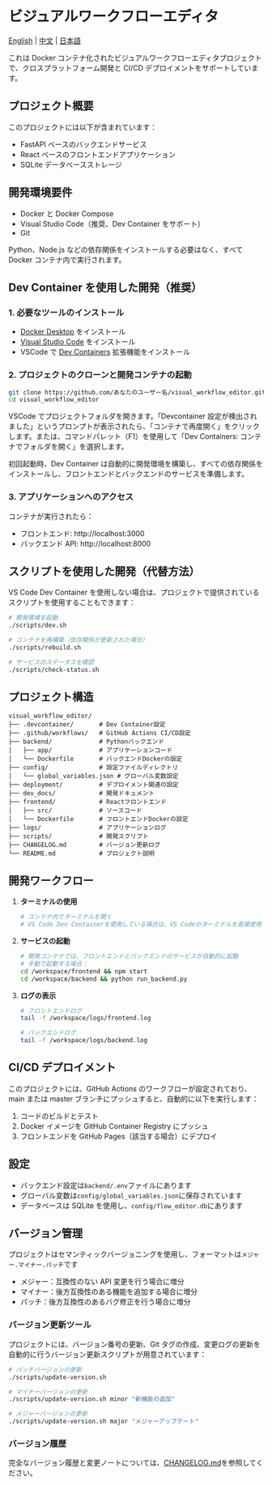 # ビジュアルワークフローエディタ

[English](README.md) | [中文](README_zh.md) | [日本語](README_ja.md)

これは Docker コンテナ化されたビジュアルワークフローエディタプロジェクトで、クロスプラットフォーム開発と CI/CD デプロイメントをサポートしています。

## プロジェクト概要

このプロジェクトには以下が含まれています：

- FastAPI ベースのバックエンドサービス
- React ベースのフロントエンドアプリケーション
- SQLite データベースストレージ

## 開発環境要件

- Docker と Docker Compose
- Visual Studio Code（推奨、Dev Container をサポート）
- Git

Python、Node.js などの依存関係をインストールする必要はなく、すべて Docker コンテナ内で実行されます。

## Dev Container を使用した開発（推奨）

### 1. 必要なツールのインストール

- [Docker Desktop](https://www.docker.com/products/docker-desktop) をインストール
- [Visual Studio Code](https://code.visualstudio.com/) をインストール
- VSCode で [Dev Containers](https://marketplace.visualstudio.com/items?itemName=ms-vscode-remote.remote-containers) 拡張機能をインストール

### 2. プロジェクトのクローンと開発コンテナの起動

```bash
git clone https://github.com/あなたのユーザー名/visual_workflow_editor.git
cd visual_workflow_editor
```

VSCode でプロジェクトフォルダを開きます。「Devcontainer 設定が検出されました」というプロンプトが表示されたら、「コンテナで再度開く」をクリックします。または、コマンドパレット（F1）を使用して「Dev Containers: コンテナでフォルダを開く」を選択します。

初回起動時、Dev Container は自動的に開発環境を構築し、すべての依存関係をインストールし、フロントエンドとバックエンドのサービスを準備します。

### 3. アプリケーションへのアクセス

コンテナが実行されたら：

- フロントエンド: http://localhost:3000
- バックエンド API: http://localhost:8000

## スクリプトを使用した開発（代替方法）

VS Code Dev Container を使用しない場合は、プロジェクトで提供されているスクリプトを使用することもできます：

```bash
# 開発環境を起動
./scripts/dev.sh

# コンテナを再構築（依存関係が更新された場合）
./scripts/rebuild.sh

# サービスのステータスを確認
./scripts/check-status.sh
```

## プロジェクト構造

```
visual_workflow_editor/
├── .devcontainer/       # Dev Container設定
├── .github/workflows/   # GitHub Actions CI/CD設定
├── backend/             # Pythonバックエンド
│   ├── app/             # アプリケーションコード
│   └── Dockerfile       # バックエンドDockerの設定
├── config/              # 設定ファイルディレクトリ
│   └── global_variables.json # グローバル変数設定
├── deployment/          # デプロイメント関連の設定
├── dev_docs/            # 開発ドキュメント
├── frontend/            # Reactフロントエンド
│   ├── src/             # ソースコード
│   └── Dockerfile       # フロントエンドDockerの設定
├── logs/                # アプリケーションログ
├── scripts/             # 開発スクリプト
├── CHANGELOG.md         # バージョン更新ログ
└── README.md            # プロジェクト説明
```

## 開発ワークフロー

1. **ターミナルの使用**

   ```bash
   # コンテナ内でターミナルを開く
   # VS Code Dev Containerを使用している場合は、VS Codeのターミナルを直接使用
   ```

2. **サービスの起動**

   ```bash
   # 開発コンテナでは、フロントエンドとバックエンドのサービスが自動的に起動
   # 手動で起動する場合：
   cd /workspace/frontend && npm start
   cd /workspace/backend && python run_backend.py
   ```

3. **ログの表示**

   ```bash
   # フロントエンドログ
   tail -f /workspace/logs/frontend.log

   # バックエンドログ
   tail -f /workspace/logs/backend.log
   ```

## CI/CD デプロイメント

このプロジェクトには、GitHub Actions のワークフローが設定されており、main または master ブランチにプッシュすると、自動的に以下を実行します：

1. コードのビルドとテスト
2. Docker イメージを GitHub Container Registry にプッシュ
3. フロントエンドを GitHub Pages（該当する場合）にデプロイ

## 設定

- バックエンド設定は`backend/.env`ファイルにあります
- グローバル変数は`config/global_variables.json`に保存されています
- データベースは SQLite を使用し、`config/flow_editor.db`にあります

## バージョン管理

プロジェクトはセマンティックバージョニングを使用し、フォーマットは`メジャー.マイナー.パッチ`です

- メジャー：互換性のない API 変更を行う場合に増分
- マイナー：後方互換性のある機能を追加する場合に増分
- パッチ：後方互換性のあるバグ修正を行う場合に増分

### バージョン更新ツール

プロジェクトには、バージョン番号の更新、Git タグの作成、変更ログの更新を自動的に行うバージョン更新スクリプトが用意されています：

```bash
# パッチバージョンの更新
./scripts/update-version.sh

# マイナーバージョンの更新
./scripts/update-version.sh minor "新機能の追加"

# メジャーバージョンの更新
./scripts/update-version.sh major "メジャーアップデート"
```

### バージョン履歴

完全なバージョン履歴と変更ノートについては、[CHANGELOG.md](CHANGELOG.md)を参照してください。
